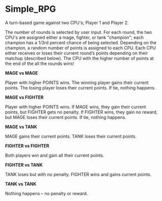# Simple_RPG
A turn-based game against two CPU's; Player 1 and Player 2.

The number of rounds is selected by user input.
For each round, the two CPU's are assigned either a mage, fighter, or tank "champion"; each champion has a 1/3rd percent chance of being selected.
Depending on the champion, a random number of points is assigned to each CPU.
Each CPU either receives or loses their current round’s points depending on their matchup (described below).
The CPU with the higher number of points at the end of the all the rounds wins!

<MATCHUPS>
  
**MAGE vs MAGE** 

  Player with higher POINTS wins.
  The winning player gains their current points.
  The losing player loses their current points.
  If tie, nothing happens.	


**MAGE vs FIGHTER**

  Player with higher POINTS wins. 
  If MAGE wins, they gain their current points, but FIGHTER gets no penalty.
  If FIGHTER wins, they gain no reward, but MAGE loses their current points. 
  If tie, nothing happens.	


**MAGE vs TANK**

  MAGE gains their current points.
  TANK loses their current points.


**FIGHTER vs FIGHTER**		

  Both players win and gain all their current points.	


**FIGHTER vs TANK**

  TANK loses but with no penalty. 
  FIGHTER wins and gains current points.


**TANK vs TANK**

  Nothing happens – no penalty or reward.


